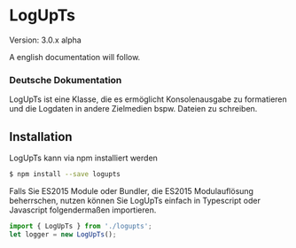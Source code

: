 # LogUpTs 

Version: 3.0.x alpha

A english documentation will follow.

### Deutsche Dokumentation

LogUpTs ist eine Klasse, die es ermöglicht Konsolenausgabe zu formatieren und die Logdaten in andere Zielmedien bspw. Dateien zu schreiben.

## Installation
LogUpTs kann via npm installiert werden
```bash
$ npm install --save logupts
```
Falls Sie ES2015 Module oder Bundler, die ES2015 Modulauflösung beherrschen, nutzen können Sie LogUpTs einfach in Typescript oder Javascript folgendermaßen importieren.
```javascript
import { LogUpTs } from './logupts';
let logger = new LogUpTs();
````

